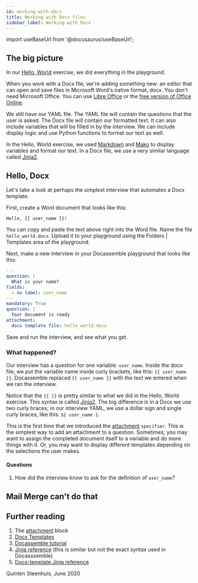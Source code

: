 ```yaml
---
id: working-with-docx
title: Working with Docx files
sidebar_label: Working with Docx
---
```

import useBaseUrl from '@docusaurus/useBaseUrl';

## The big picture

In our [Hello, World](hello-world.md) exercise, we did everything in the
playground.

When you work with a Docx file, we're adding something new: an editor that can
open and save files in Microsoft Word's native format, docx. You don't need
Microsoft Office. You can use [Libre Office](https://www.libreoffice.org/) or
the [free version of Office
Online](https://www.microsoft.com/en-us/microsoft-365/free-office-online-for-the-web).

We still have our YAML file. The YAML file will contain the questions that the
user is asked. The Docx file will contain our formatted text. It can also
include variables that will be filled in by the interview. We can include
display logic and use Python functions to format our text as well.

In the Hello, World exercise, we used [Markdown](markdown.md) and
[Mako](mako.md) to display variables and format our text. In a Docx file, we use
a very similar language called [Jinja2](jinja2.md).

## Hello, Docx

Let's take a look at perhaps the simplest interview that automates a Docx template.

First, create a Word document that looks like this:

```
Hello, {{ user_name }}!
```

You can copy and paste the text above right into the Word file. Name the file
`hello_world.docx`. Upload it to your playground using the Folders | Templates
area of the playground.

Next, make a new interview in your Docassemble playground that looks like this:

```yaml
---
question: |
  What is your name?
fields:
  - no label: user_name
---
mandatory: True
question: |
  Your document is ready
attachment:
  docx template file: hello_world.docx
```

Save and run the interview, and see what you get.

### What happened?

Our interview has a question for one variable: `user_name`. Inside the docx
file, we put the variable name inside curly brackets, like this: `{{ user_name }}`.
Docassemble replaced `{{ user_name }}` with the text we entered when we ran the interview.

Notice that the `{{ }}` is pretty similar to what we did in the Hello, World exercise.
This syntax is called [Jinja2](jinja2.md). The big difference is in a Docx we use two curly
braces; in our interview YAML, we use a dollar sign and single curly braces, 
like this: `${ user_name }`.

This is the first time that we introduced the 
[attachment](https://docassemble.org/docs/documents.html#attachment) `specifier`.
This is the simplest way to add an attachment to a question. Sometimes, you may
want to assign the completed document itself to a variable and do more things with it.
Or, you may want to display different templates depending on the selections the user
makes.

#### Questions

1. How did the interview know to ask for the definition of `user_name`?

## Mail Merge can't do **that**



## Further reading

1. The [attachment](https://docassemble.org/docs/documents.html#attachment) block
1. [Docx Templates](https://docassemble.org/docs/documents.html#docx%20template%20file)
1. [Docassemble tutorial](https://docassemble.org/docs/helloworld.html)
1. [Jinja reference](https://jinja.palletsprojects.com/en/2.11.x/) (this is
   similar but not the exact syntax used in Docasssemble)
1. [Docx-template Jinja reference](https://docxtpl.readthedocs.io/en/latest/#jinja2-like-syntax)

Quinten Steenhuis, June 2020